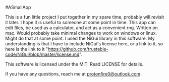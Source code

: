 #ASmallApp

This is a fun little project I put together in my spare time, probably will revisit it later. I hope it is useful to someone at some point in time.
This app can edit files, be used as a calculator, and act as a convenient rng. Written on mac. Would probably take minimal changes to work on windows or linux. Might do that at some point.
I used the NiGui library in this software. My understanding is that I have to include NiGui's license here, or a link to it, so here is the link to it "https://github.com/trustable-code/NiGui/blob/master/license.md".


This software is licensed under the MIT. Read LICENSE for details. 

If you have any questions, reach me at protonfire0@outlook.com.
